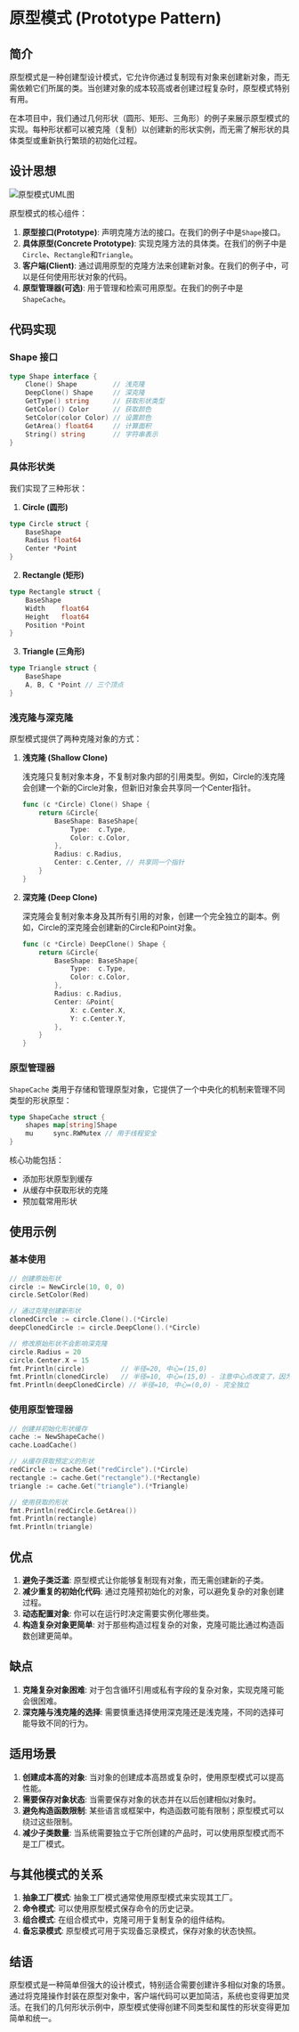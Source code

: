 # 原型模式 (Prototype Pattern)

## 简介

原型模式是一种创建型设计模式，它允许你通过复制现有对象来创建新对象，而无需依赖它们所属的类。当创建对象的成本较高或者创建过程复杂时，原型模式特别有用。

在本项目中，我们通过几何形状（圆形、矩形、三角形）的例子来展示原型模式的实现。每种形状都可以被克隆（复制）以创建新的形状实例，而无需了解形状的具体类型或重新执行繁琐的初始化过程。

## 设计思想

![原型模式UML图](https://refactoringguru.cn/images/patterns/diagrams/prototype/structure.png)

原型模式的核心组件：

1. **原型接口(Prototype)**: 声明克隆方法的接口。在我们的例子中是`Shape`接口。
2. **具体原型(Concrete Prototype)**: 实现克隆方法的具体类。在我们的例子中是`Circle`、`Rectangle`和`Triangle`。
3. **客户端(Client)**: 通过调用原型的克隆方法来创建新对象。在我们的例子中，可以是任何使用形状对象的代码。
4. **原型管理器(可选)**: 用于管理和检索可用原型。在我们的例子中是`ShapeCache`。

## 代码实现

### Shape 接口

```go
type Shape interface {
    Clone() Shape         // 浅克隆
    DeepClone() Shape     // 深克隆
    GetType() string      // 获取形状类型
    GetColor() Color      // 获取颜色
    SetColor(color Color) // 设置颜色
    GetArea() float64     // 计算面积
    String() string       // 字符串表示
}
```

### 具体形状类

我们实现了三种形状：

1. **Circle (圆形)**
```go
type Circle struct {
    BaseShape
    Radius float64
    Center *Point
}
```

2. **Rectangle (矩形)**
```go
type Rectangle struct {
    BaseShape
    Width    float64
    Height   float64
    Position *Point
}
```

3. **Triangle (三角形)**
```go
type Triangle struct {
    BaseShape
    A, B, C *Point // 三个顶点
}
```

### 浅克隆与深克隆

原型模式提供了两种克隆对象的方式：

1. **浅克隆 (Shallow Clone)**
   
   浅克隆只复制对象本身，不复制对象内部的引用类型。例如，Circle的浅克隆会创建一个新的Circle对象，但新旧对象会共享同一个Center指针。

   ```go
   func (c *Circle) Clone() Shape {
       return &Circle{
           BaseShape: BaseShape{
               Type:  c.Type,
               Color: c.Color,
           },
           Radius: c.Radius,
           Center: c.Center, // 共享同一个指针
       }
   }
   ```

2. **深克隆 (Deep Clone)**
   
   深克隆会复制对象本身及其所有引用的对象，创建一个完全独立的副本。例如，Circle的深克隆会创建新的Circle和Point对象。

   ```go
   func (c *Circle) DeepClone() Shape {
       return &Circle{
           BaseShape: BaseShape{
               Type:  c.Type,
               Color: c.Color,
           },
           Radius: c.Radius,
           Center: &Point{
               X: c.Center.X,
               Y: c.Center.Y,
           },
       }
   }
   ```

### 原型管理器

`ShapeCache` 类用于存储和管理原型对象，它提供了一个中央化的机制来管理不同类型的形状原型：

```go
type ShapeCache struct {
    shapes map[string]Shape
    mu     sync.RWMutex // 用于线程安全
}
```

核心功能包括：
- 添加形状原型到缓存
- 从缓存中获取形状的克隆
- 预加载常用形状

## 使用示例

### 基本使用

```go
// 创建原始形状
circle := NewCircle(10, 0, 0)
circle.SetColor(Red)

// 通过克隆创建新形状
clonedCircle := circle.Clone().(*Circle)
deepClonedCircle := circle.DeepClone().(*Circle)

// 修改原始形状不会影响深克隆
circle.Radius = 20
circle.Center.X = 15
fmt.Println(circle)         // 半径=20, 中心=(15,0)
fmt.Println(clonedCircle)   // 半径=10, 中心=(15,0) - 注意中心点改变了，因为是浅克隆
fmt.Println(deepClonedCircle) // 半径=10, 中心=(0,0) - 完全独立
```

### 使用原型管理器

```go
// 创建并初始化形状缓存
cache := NewShapeCache()
cache.LoadCache()

// 从缓存获取预定义的形状
redCircle := cache.Get("redCircle").(*Circle)
rectangle := cache.Get("rectangle").(*Rectangle)
triangle := cache.Get("triangle").(*Triangle)

// 使用获取的形状
fmt.Println(redCircle.GetArea())
fmt.Println(rectangle)
fmt.Println(triangle)
```

## 优点

1. **避免子类泛滥**: 原型模式让你能够复制现有对象，而无需创建新的子类。
2. **减少重复的初始化代码**: 通过克隆预初始化的对象，可以避免复杂的对象创建过程。
3. **动态配置对象**: 你可以在运行时决定需要实例化哪些类。
4. **构造复杂对象更简单**: 对于那些构造过程复杂的对象，克隆可能比通过构造函数创建更简单。

## 缺点

1. **克隆复杂对象困难**: 对于包含循环引用或私有字段的复杂对象，实现克隆可能会很困难。
2. **深克隆与浅克隆的选择**: 需要慎重选择使用深克隆还是浅克隆，不同的选择可能导致不同的行为。

## 适用场景

1. **创建成本高的对象**: 当对象的创建成本高昂或复杂时，使用原型模式可以提高性能。
2. **需要保存对象状态**: 当需要保存对象的状态并在以后创建相似对象时。
3. **避免构造函数限制**: 某些语言或框架中，构造函数可能有限制；原型模式可以绕过这些限制。
4. **减少子类数量**: 当系统需要独立于它所创建的产品时，可以使用原型模式而不是工厂模式。

## 与其他模式的关系

1. **抽象工厂模式**: 抽象工厂模式通常使用原型模式来实现其工厂。
2. **命令模式**: 可以使用原型模式保存命令的历史记录。
3. **组合模式**: 在组合模式中，克隆可用于复制复杂的组件结构。
4. **备忘录模式**: 原型模式可用于实现备忘录模式，保存对象的状态快照。

## 结语

原型模式是一种简单但强大的设计模式，特别适合需要创建许多相似对象的场景。通过将克隆操作封装在原型对象中，客户端代码可以更加简洁，系统也变得更加灵活。在我们的几何形状示例中，原型模式使得创建不同类型和属性的形状变得更加简单和统一。